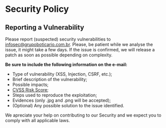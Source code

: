 # Security Policy

## Reporting a Vulnerability

Please report (suspected) security vulnerabilities to infosec@grupoboticario.com.br. Please, be patient while we analyse the issue, it might take a few days. If the issue is confirmed, we will release a patch as soon as possible depending on complexity.

**Be sure to include the following information on the e-mail:**
* Type of vulnerability (XSS, Injection, CSRF, etc.);
* Brief description of the vulnerability;
* Possible impacts;
* [CVSS Risk Score](https://nvd.nist.gov/vuln-metrics/cvss/v3-calculator);
* Steps used to reproduce the exploitation;
* Evidences (only .jpg and .png will be accepted);
* (Optional) Any possible solution to the issue identified.

We apreciate your help on contributing to our Security and we expect you to comply with all applicable laws.
